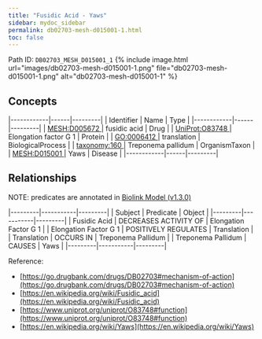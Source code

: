 ```yaml
---
title: "Fusidic Acid - Yaws"
sidebar: mydoc_sidebar
permalink: db02703-mesh-d015001-1.html
toc: false 
---
```



Path ID: `DB02703_MESH_D015001_1`
{% include image.html url="images/db02703-mesh-d015001-1.png" file="db02703-mesh-d015001-1.png" alt="db02703-mesh-d015001-1" %}

## Concepts

|------------|------|---------|
| Identifier | Name | Type    |
|------------|------|---------|
| <a href="https://identifiers.org/MESH:D005672">MESH:D005672 </a> | fusidic acid | Drug |
| <a href="https://identifiers.org/UniProt:O83748">UniProt:O83748 </a> | Elongation factor G 1 | Protein |
| <a href="https://identifiers.org/GO:0006412">GO:0006412 </a> | translation | BiologicalProcess |
| <a href="https://identifiers.org/taxonomy:160">taxonomy:160 </a> | Treponema pallidum | OrganismTaxon |
| <a href="https://identifiers.org/MESH:D015001">MESH:D015001 </a> | Yaws | Disease |
|------------|------|---------|

## Relationships


NOTE: predicates are annotated in <a href="https://github.com/biolink/biolink-model/releases/tag/v1.3.0">Biolink Model (v1.3.0)</a>

|---------|-----------|---------|
| Subject | Predicate | Object  |
|---------|-----------|---------|
| Fusidic Acid | DECREASES ACTIVITY OF | Elongation Factor G 1 |
| Elongation Factor G 1 | POSITIVELY REGULATES | Translation |
| Translation | OCCURS IN | Treponema Pallidum |
| Treponema Pallidum | CAUSES | Yaws |
|---------|-----------|---------|

Reference: 
  - [https://go.drugbank.com/drugs/DB02703#mechanism-of-action](https://go.drugbank.com/drugs/DB02703#mechanism-of-action)
  - [https://en.wikipedia.org/wiki/Fusidic_acid](https://en.wikipedia.org/wiki/Fusidic_acid)
  - [https://www.uniprot.org/uniprot/O83748#function](https://www.uniprot.org/uniprot/O83748#function)
  - [https://en.wikipedia.org/wiki/Yaws](https://en.wikipedia.org/wiki/Yaws)
